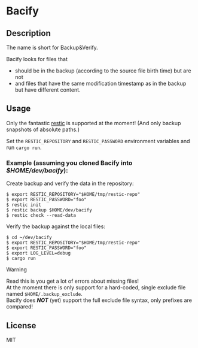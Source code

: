 # Bacify

## Description

The name is short for Backup&Verify.

Bacify looks for files that
   * should be in the backup (according to the source file birth time) but are not
   * and files that have the same modification timestamp as in the backup but have different content.

## Usage

Only the fantastic [restic](https://github.com/restic/restic) is supported at the moment!
(And only backup snapshots of absolute paths.)

Set the `RESTIC_REPOSITORY` and `RESTIC_PASSWORD` environment variables and run `cargo run`.

### Example (assuming you cloned Bacify into *$HOME/dev/bacify*):

Create backup and verify the data in the repository:
```
$ export RESTIC_REPOSITORY="$HOME/tmp/restic-repo"
$ export RESTIC_PASSWORD="foo"
$ restic init
$ restic backup $HOME/dev/bacify
$ restic check --read-data
```

Verify the backup against the local files:
```
$ cd ~/dev/bacify
$ export RESTIC_REPOSITORY="$HOME/tmp/restic-repo"
$ export RESTIC_PASSWORD="foo"
$ export LOG_LEVEL=debug
$ cargo run
```

> [!WARNING]
> Read this is you get a lot of errors about missing files!<br>
> At the moment there is only support for a hard-coded, single exclude file named `$HOME/.backup_exclude`.<br>
> Bacify does ***NOT*** (yet) support the full exclude file syntax, only prefixes are compared!

## License

MIT